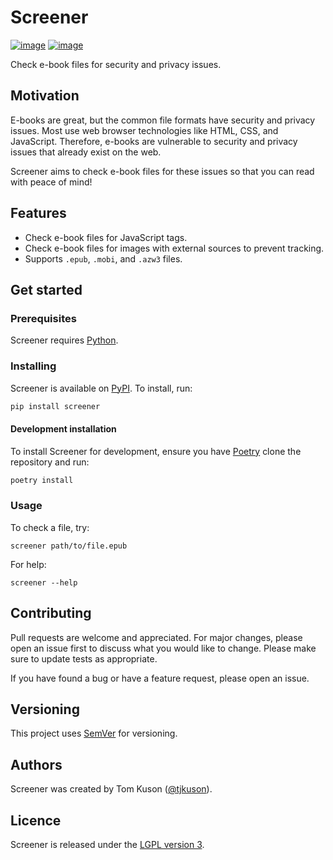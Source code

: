 # Screener

[![image](https://img.shields.io/pypi/v/screener.svg)](https://pypi.python.org/pypi/screener)
[![image](https://img.shields.io/pypi/pyversions/screener.svg)](https://pypi.python.org/pypi/screener)

Check e-book files for security and privacy issues.

## Motivation

E-books are great, but the common file formats have security and privacy issues. Most use web browser technologies like HTML, CSS, and JavaScript. Therefore, e-books are vulnerable to security and privacy issues that already exist on the web.

Screener aims to check e-book files for these issues so that you can read with peace of mind!

## Features

- Check e-book files for JavaScript tags.
- Check e-book files for images with external sources to prevent tracking.
- Supports `.epub`, `.mobi`, and `.azw3` files.

## Get started

### Prerequisites

Screener requires [Python](https://www.python.org/about/gettingstarted/).

### Installing

Screener is available on [PyPI](https://pypi.org/project/screener/). To install, run:

```bash
pip install screener
```

#### Development installation

To install Screener for development, ensure you have [Poetry](https://python-poetry.org/) clone the repository and run:

```bash
poetry install
```

### Usage

To check a file, try:

```shell
screener path/to/file.epub
```

For help:

```shell
screener --help
```

## Contributing

Pull requests are welcome and appreciated. For major changes, please open an issue first to discuss what you would like to change. Please make sure to update tests as appropriate.

If you have found a bug or have a feature request, please open an issue.

## Versioning

This project uses [SemVer](http://semver.org/) for versioning.

## Authors

Screener was created by Tom Kuson ([@tjkuson](https://github.com/tjkuson)).

## Licence

Screener is released under the [LGPL version 3](LICENCE).
